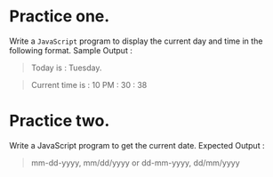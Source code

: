 # Practice one.
Write a `JavaScript` program to display the current day and time in the following format.
Sample Output :
> Today is : Tuesday. 
<!-- -->
> Current time is : 10 PM : 30 : 38

# Practice two.
Write a JavaScript program to get the current date.
Expected Output :
> mm-dd-yyyy, mm/dd/yyyy or dd-mm-yyyy, dd/mm/yyyy